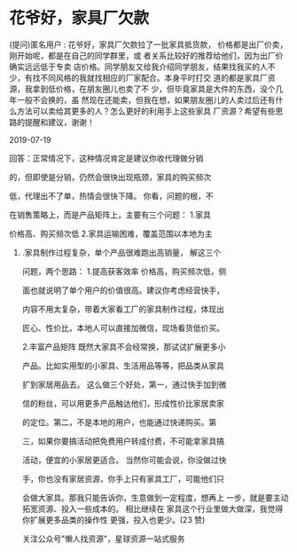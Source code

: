 # 花爷好，家具厂欠款

(提问)匿名用户 : 花爷好，家具厂欠款拉了一批家具抵货款， 价格都是出厂价卖，刚开始呢，都是在自己的同学群里，或 者关系比较好的推荐给他们，因为出厂价确实远远低于专卖 店价格。同学朋友又给我介绍同学朋友，结果找我买的人不 少，有找不同风格的我就找相应的厂家配合。本身平时打交 道的都是家具厂资源，我拿到低价格，在朋友圈儿也卖了不 少，但毕竟家具是大件的东西，没个几年一般不会换的，虽 然现在还能卖，但我在想，如果朋友圈儿的人卖过后还有什 么方法可以卖给其更多的人？怎么更好的利用手上这些家具 厂资源？希望有些思路的提醒和建议，谢谢！

2019-07-19

回答：正常情况下，这种情况肯定是建议你收代理做分销

的，但即使是分销，仍然会很快出现瓶颈，家具的购买频次

低，代理出不了单，热情会很快下降。 你看，问题的根，不

在销售策略上，而是产品矩阵上，主要有三个问题： 1.家具

价格高、购买频次低 2.家具运输困难，覆盖范围以本地为主

1.  .家具制作过程复杂，单个产品很难跑出高销量， 解这三个

    问题，两个思路： 1.提高获客效率 价格高，购买频次低，侧

    面也就说明了单个用户的价值很高。建议你考虑经营快手，

    内容不用太复杂，带着大家看工厂的家具制作过程，体现出

    匠心、性价比，本地人可以直接加微信，现场看货低价买。

    2.丰富产品矩阵 既然大家具不会经常换，那试试扩展更多小

    产品。比如实用型的小家具、生活用品等等，把品类从家具

    扩到家居用品去。 这么做三个好处，第一，通过快手加到微

    信的粉丝，可以用更多产品触达他们，形成性价比家居卖家

    的定位。第二，不是本地的用户，也能通过快递购买。第

    三，如果你要搞活动把免费用户转成付费，不可能拿家具搞

    活动，便宜的小家居更适合。 当然你可能会说，你没做过快

    手，你也没有家居资源，你手上只有家具工厂，可能他们只

    会做大家具。那我只能告诉你，生意做到一定程度，想再上 一步，就是要主动拓宽资源、投入一些成本的。 相比继续在 家具这个行业里做大做深，我觉得你扩展更多品类的操作性 更强，投入也更少。(23 赞)

    关注公众号"懒人找资源"，星球资源一站式服务